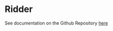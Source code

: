 # Ridder

See documentation on the Github Repository [here](https://github.com/patrickswijgman/ridder?tab=readme-ov-file)

